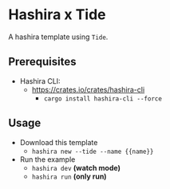 # Hashira x Tide

A hashira template using `Tide`.

## Prerequisites

- Hashira CLI:
  - <https://crates.io/crates/hashira-cli>
    - `cargo install hashira-cli --force`

## Usage

- Download this template
  - `hashira new --tide --name {{name}}`
- Run the example
  - `hashira dev` **(watch mode)**
  - `hashira run` **(only run)**
